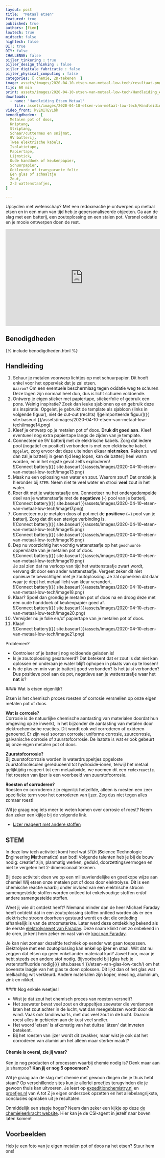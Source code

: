 ```yaml
---
layout: post
title:  "Metaal etsen"
featured: true
published: true
authors: [fien]
lowtech: true
midtech: false
hightech: false
DIT: true
DIY: false
CHALLENGE: false
pijler_tinkering : true
pijler_design_thinking : false
pijler_digitale_fabricatie : false
pijler_physical_computing : false
categories: [ chemie, 2D-tekenen  ]
image: assets/images/2020-04-10-etsen-van-metaal-low-tech/resultaat.png
tijd: 60 min
print: assets/images/2020-04-10-etsen-van-metaal-low-tech/Handleiding_etsen_metaal.pdf  
downloads: 
  - name: 'Handleiding Etsen Metaal'
    file: assets/images/2020-04-10-etsen-van-metaal-low-tech/Handleiding_etsen_metaal.pdf
video_front: kVEmITEVLbk
benodigdheden:  [
  Metalen pot of doos,
  Kniptang,
  Striptang,
  Schaar/cuttermes en snijmat,
  9V batterij,
  Twee elektrische kabels,
  Isolatietape,
  Papiertape,
  Lijmstick,
  Oude handdoek of keukenpapier,
  Schuurpapier, 
  Gekleurde of transparante folie
  Een glas of schaaltje
  Zout,
  2-3 wattenstaafjes,
]

---
```


Upcyclen met wetenschap? Met een redoxreactie je ontwerpen op metaal etsen en in een mum van tijd heb je gepersonaliseerde objecten. Ga aan de slag met een batterij, een zoutoplossing en een stalen pot. Versnel oxidatie en je mooie ontwerpen doen de rest.  

<p><iframe style="width:100%;" height="315" src="https://www.youtube.com/embed/{{page.video_front}}?rel=0&amp;showinfo=0" frameborder="0" allowfullscreen></iframe></p>


## Benodigdheden

{% include benodigdheden.html %}

## Handleiding

1. Schuur je metalen voorwerp lichtjes op met schuurpapier. Dit hoeft enkel voor het oppervlak dat je zal etsen.  
`Waarom?` Om een eventuele beschermlaag tegen oxidatie weg te schuren. Deze lagen zijn normaal heel dun, dus is licht schuren voldoende. 
2. Ontwerp je eigen sticker met papiertape, stickerfolie of gebruik een pons. Weinig inspiratie? Zoek dan leuke sjablonen op en gebruik deze als inspiratie. Opgelet, je gebruikt de template als sjabloon (links in volgende figuur), niet de cut-out (rechts)
![geimporteerde figuur]({{ site.baseurl }}/assets/images/2020-04-10-etsen-van-metaal-low-tech/image14.png)
3. Kleef je ontwerp op je metalen pot of doos. **Druk dit goed aan.** Kleef eventueel nog extra papiertape langs de zijden van je template.
4. Connecteer de 9V batterij met de elektrische kabels. Zorg dat iedere pool (negatief en positief) verbonden is met een elektrische kabel.  
`Opgelet`, zorg ervoor dat deze uiteinden elkaar **niet raken**. Raken ze wel dan zal je batterij in geen tijd leeg lopen, kan de batterij heel warm worden, en in het ergste geval zelfs exploderen!  
![Connect battery]({{ site.baseurl }}/assets/images/2020-04-10-etsen-van-metaal-low-tech/image13.png)  
5. Maak nu een oplossing van water en zout. Waarom zout? Dat ontdek je hieronder bij `STEM`. Neem niet te veel water en strooi **veel** zout in het water. 
6. Roer dit met je wattenstaafje om. Connecteer nu het ondergedompelde deel van je wattenstaafje met de **negatieve** (-) pool van je batterij.  
![Connect battery]({{ site.baseurl }}/assets/images/2020-04-10-etsen-van-metaal-low-tech/image17.png)  
7. Connecteer nu je metalen doos of pot met de **positieve** (+) pool van je batterij. Zorg dat dit een stevige verbinding is.  
![Connect battery]({{ site.baseurl }}/assets/images/2020-04-10-etsen-van-metaal-low-tech/image15.png)  
![Connect battery]({{ site.baseurl }}/assets/images/2020-04-10-etsen-van-metaal-low-tech/image16.png) 
8. Dep nu voorzichtig het vochtig wattenstaafje op het `geschuurde` oppervlakte van je metalen pot of doos.  
![Connect battery]({{ site.baseurl }}/assets/images/2020-04-10-etsen-van-metaal-low-tech/image19.png)  
Je zal zien dat na verloop van tijd het wattenstaafje zwart wordt, vervang dit door een ander wattenstaafje. Vergeet zeker dit niet opnieuw te bevochtigen met je zoutoplossing.  Je zal opmerken dat daar waar je dept het metaal licht van kleur verandert.  
![Connect battery]({{ site.baseurl }}/assets/images/2020-04-10-etsen-van-metaal-low-tech/image18.png)
9. Klaar? Spoel dan grondig je metalen pot of doos na en droog deze met een oude handdoek of keukenpapier goed af.  
![Connect battery]({{ site.baseurl }}/assets/images/2020-04-10-etsen-van-metaal-low-tech/image20.png) 
10. Verwijder nu je folie en/of papiertape van je metalen pot of doos. 
11. Klaar!   
![Connect battery]({{ site.baseurl }}/assets/images/2020-04-10-etsen-van-metaal-low-tech/image21.png) 

Problemen? 

* Controleer of je batterij nog voldoende geladen is!
* Is je zoutoplossing gesatureerd? Dat betekent dat er zout is dat niet kan oplossen en onderaan je water blijft ophopen in plaats van op te lossen!
* Is de plus en min van je batterij goed verbonden? Is het juist verbonden? Dus positieve pool aan de pot, negatieve aan je wattenstaafje waar het **nat** is?


<div class="border_boxmaakbib03_img" markdown="1">
#### Wat is etsen eigenlijk?

Etsen is het chemisch proces roesten of corrosie versnellen op onze eigen metalen pot of doos. 

**Wat is corrosie?**  
Corrosie is de natuurlijke chemische aantasting van materialen doordat hun omgeving op ze inwerkt, in het bijzonder de aantasting van metalen door elektrochemische reacties. Dit wordt ook wel corroderen of oxideren genoemd. Er zijn veel soorten corrosie; uniforme corrosie, zuurcorrosie, galvanische corrosie of zuurstofcorrosie. De laatste is wat er ook gebeurt bij onze eigen metalen pot of doos.

**Zuurstofcorrosie?**  
Bij zuurstofcorrosie worden in waterdruppeltjes opgeloste zuurstofmoleculen gereduceerd tot hydroxide-ionen, terwijl het metaal gelijktijdig reageert tot een metaaloxide, we noemen dit een  `redoxreactie`. Het roesten van ijzer is een voorbeeld van zuurstofcorrosie.

**Roesten of corroderen?**  
Roesten en corroderen zijn eigenlijk hetzelfde, alleen is roesten een zeer specifieke term voor het corroderen van ijzer. Zeg dus niet tegen alles zomaar roest! 

Wil je graag nog iets meer te weten komen over corrosie of roest? Neem dan zeker een kijkje bij de volgende link.

* [IJzer reageert met andere stoffen](https://schooltv.nl/video/roest-ijzer-reageert-met-andere-stoffen/)
</div>

## STEM

In deze low tech activiteit komt heel wat `STEM` (**S**cience **T**echnologie **E**ngineering **M**athematics) aan bod! Volgende talenten heb je bij de bouw nodig: creatief zijn, planmatig werken, geduld, doorzettingsvermogen en niet te vergeten het 2-dimensionaal tekenen. 

Bij deze activiteit doen we op een milieuvriendelijke en goedkope wijze aan chemie! Wij etsen onze metalen pot of doos door elektrolyse. Dit is een chemische reactie waarbij onder invloed van een elektrische stroom samengestelde stoffen worden ontleed tot enkelvoudige stoffen en/of andere samengestelde stoffen.

Weet jij wie dit ontdekt heeft? Niemand minder dan de heer Michael Faraday heeft ontdekt dat in een zoutoplossing stoffen ontleed worden als er een elektrische stroom doorheen gestuurd wordt en dat die ontleding afhankelijk is van de stroomsterkte. Later werd deze ontdekking bekend als de eerste [elektrolysewet van Faraday](https://nl.wikipedia.org/wiki/Elektrolysewet_van_Faraday). Deze naam klinkt niet zo onbekend in de oren, je kent hem zeker en vast van de [kooi van Faraday](https://nl.wikipedia.org/wiki/Kooi_van_Faraday).

Je kan niet zomaar dezelfde techniek op eender wat gaan toepassen. Elektrolyse met een zoutoplossing kan enkel op ijzer en staal. Wilt dat nu zeggen dat etsen op geen enkel ander materiaal kan? Jawel hoor, maar je hebt steeds een andere stof nodig. Bijvoorbeeld bij [glas heb je waterstoffluoride nodig]({{ site.baseurl }}/etsen-van-glas-low-tech/) om het bovenste laagje van het glas te doen oplossen. Dit lijkt dan of het glas wat melkachtig wit verkleurd. Andere materialen zijn koper, messing, aluminium, zink en nikkel. 

<div class="border_boxmaakbib01_img" markdown="1">
#### Nog enkele weetjes!

* Wist je dat zout het chemisch proces van roesten versnelt?
* Het zeewater bevat veel zout en druppeltjes zeewater die verdampen laten het zout achter in de lucht, wat dan meegeblazen wordt door de wind. Vaak ook landinwaarts, met dus veel zout in de lucht. Daarom roest alles in gebieden aan de kust veel sneller. 
* Het woord 'etsen' is afkomstig van het duitse 'ätzen' dat invreten betekent.
* Bij het roesten van ijzer wordt dit zwakker, maar wist je ook dat het corroderen van aluminium het alleen maar sterker maakt?
</div>

#### Chemie is overal, zie jij waar?
Ken je nog producten of processen waarbij chemie nodig is? Denk maar aan je shampoo? **Kan jij er nog 5 opnoemen?** 

Wil je graag aan de slag met chemie met gewoon dingen die je thuis hebt staan? Op verschillende sites kun je allerlei proefjes terugvinden die je gewoon thuis kan uitvoeren. Je leert op [expeditionchemistry.nl](https://www.expeditionchemistry.nl/) en [proefjes.nl](https://www.proefjes.nl/proefjes.php) van A tot Z je eigen onderzoek opzetten en het allebelangrijkste, conclusies opmaken uit je resultaten.

Onmiddelijk een stapje hoger? Neem dan zeker een kijkje op deze [de chemieleerkracht website](http://chemieleerkracht.blackbox.website/index.php/hoofdstuk-19-experimenten/). Hier kan je de CSI-agent in jezelf naar boven laten komen! 

## Voorbeelden
Heb je een foto van je eigen metalen pot of doos na het etsen? Stuur hem ons!
